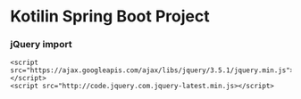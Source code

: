 # Kotilin Spring Boot Project

### jQuery import
    <script src="https://ajax.googleapis.com/ajax/libs/jquery/3.5.1/jquery.min.js"></script>
    <script src="http://code.jquery.com.jquery-latest.min.js></script>